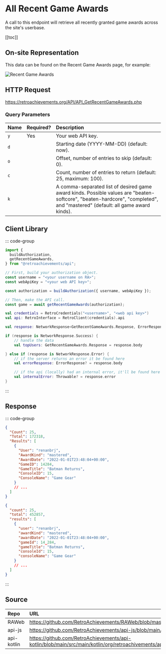 <script setup>
import SampleRequest from '../components/SampleRequest.vue';
</script>

# All Recent Game Awards

A call to this endpoint will retrieve all recently granted game awards across the site's userbase.

[[toc]]

## On-site Representation

This data can be found on the Recent Game Awards page, for example:

![Recent Game Awards](/recent-game-awards.png)

## HTTP Request

<SampleRequest httpVerb="GET">https://retroachievements.org/API/API_GetRecentGameAwards.php</SampleRequest>

### Query Parameters

| Name | Required? | Description                                                                                                                                                                |
| :--- | :-------- | :------------------------------------------------------------------------------------------------------------------------------------------------------------------------- |
| `y`  | Yes       | Your web API key.                                                                                                                                                          |
| `d`  |           | Starting date (YYYY-MM-DD) (default: now).                                                                                                                                 |
| `o`  |           | Offset, number of entries to skip (default: 0).                                                                                                                            |
| `c`  |           | Count, number of entries to return (default: 25, maximum: 100).                                                                                                            |
| `k`  |           | A comma-separated list of desired game award kinds. Possible values are "beaten-softcore", "beaten-hardcore", "completed", and "mastered" (default: all game award kinds). |

## Client Library

::: code-group

```ts [NodeJS]
import {
  buildAuthorization,
  getRecentGameAwards,
} from "@retroachievements/api";

// First, build your authorization object.
const username = "<your username on RA>";
const webApiKey = "<your web API key>";

const authorization = buildAuthorization({ username, webApiKey });

// Then, make the API call.
const game = await getRecentGameAwards(authorization);
```

```Kotlin
val credentials = RetroCredentials("<username>", "<web api key>")
val api: RetroInterface = RetroClient(credentials).api

val response: NetworkResponse<GetRecentGameAwards.Response, ErrorResponse> = api.getRecentGameAwards()

if (response is NetworkResponse.Success) {
    // handle the data
    val topUsers: GetRecentGameAwards.Response = response.body

} else if (response is NetworkResponse.Error) {
    // if the server returns an error it be found here
    val errorResponse: ErrorResponse? = response.body

    // if the api (locally) had an internal error, it'll be found here
    val internalError: Throwable? = response.error
}
```

:::

## Response

::: code-group

```json [HTTP Response]
{
  "Count": 25,
  "Total": 172318,
  "Results": [
    {
      "User": "renanbrj",
      "AwardKind": "mastered",
      "AwardDate": "2022-01-01T23:48:04+00:00",
      "GameID": 14284,
      "GameTitle": "Batman Returns",
      "ConsoleID": 15,
      "ConsoleName": "Game Gear"
    }
    // ...
  ]
}
```

```json [NodeJS]
{
  "count": 25,
  "total": 452857,
  "results": [
    {
      "user": "renanbrj",
      "awardKind": "mastered",
      "awardDate": "2022-01-01T23:48:04+00:00",
      "gameId": 14_284,
      "gameTitle": "Batman Returns",
      "consoleId": 15,
      "consoleName": "Game Gear"
    }
    // ...
  ]
}
```

:::

## Source

| Repo       | URL                                                                                                                  |
| :--------- | :------------------------------------------------------------------------------------------------------------------- |
| RAWeb      | https://github.com/RetroAchievements/RAWeb/blob/master/public/API/API_GetRecentGameAwards.php                        |
| api-js     | https://github.com/RetroAchievements/api-js/blob/main/src/feed/getRecentGameAwards.ts                                |
| api-kotlin | https://github.com/RetroAchievements/api-kotlin/blob/main/src/main/kotlin/org/retroachivements/api/RetroInterface.kt |
